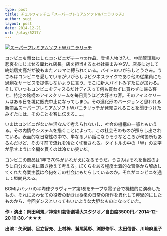 ```yaml
---
type: post
title: チェルフィッチュ『スーパープレミアムソフトWバニラリッチ』
author: sugi
layout: post
date: 2014-12-21
url: /play/5217/
---
```

<a href="http://i0.wp.com/asharpminor.com/wp-content/uploads/2014/12/33116_1.jpg" onclick="_gaq.push(['_trackEvent', 'outbound-article', 'http://asharpminor.com/wp-content/uploads/2014/12/33116_1.jpg', '']);" ><img src="http://i0.wp.com/asharpminor.com/wp-content/uploads/2014/12/33116_1.jpg?resize=212%2C300" alt="スーパープレミアムソフトWバニラリッチ" class="alignleft size-medium wp-image-5218" data-recalc-dims="1" /></a>

コンビニを舞台にしたコンビニがテーマの作品。登場人物は7人。中間管理職の悲哀をにじませる雇われ店長。店を担当する本社社員まみやSV。店長に対して終始居丈高だが彼もまたノルマに縛られている。バイトのいがらしとうさみ。うさみはコンビニを愛しているがいがらしはビジネスライクであり他の従業員にも過剰なサービスを提供しないように言う。そこに新人バイトみずたにが加わる。そしていつもコンビニをディスるだけディスって何も買わずに買わずに帰る客と、特定の銘柄のアイスクリームを毎日買うほど大好きな客。そのアイスクリームはある日を境に販売中止になってしまう。その進化形のバージョンと思われる新商品スーパープレミアムソフトWバニラリッチが発売されることを聞きつけたみずたには、そのことを客に伝える……。

いまはコンビニがない生活なんて考えられないし、社会の機構の一部ともいえる。その内情やシステムを描くことによって、この社会そのものが照らし出されている。表面的な日常性の中で、単なるいい話になりそうなところが何箇所もあるんだけど、その寸前で流れを冷たく切断される。タイトルの中の「W」の文字が示すように全編を貫くのは冷たい笑いだ。

コンビニの商品は1年で70%がいれかえになるそうだ。うさみはそれを当然のように自分の立場に置き換えて考える。ぼくらをある程度土着的な習俗から解放してくれた商業主義は今何をこの社会にもたらしているのか。それがコンビニを通して垣間見える。

BGMはバッハの平均律クラヴィーア第1巻をチープな電子音で機械的に演奏したもの。それにあわせての役者の動きは従来の日常の所作を異化して痙攣的にしたものから、今回ダンスといってもいいような大胆なものになっていた。

**作・演出：岡田利規／神奈川芸術劇場大スタジオ／自由席3500円／2014-12-20 19:30／★★★**

**出演：矢沢誠、足立智充、上村梓、鷲尾英彰、渕野修平、太田信吾、川﨑麻里子**
